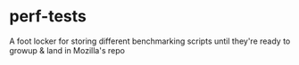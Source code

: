 perf-tests
==========

A foot locker for storing different benchmarking scripts until they're ready to growup &amp; land in Mozilla's repo